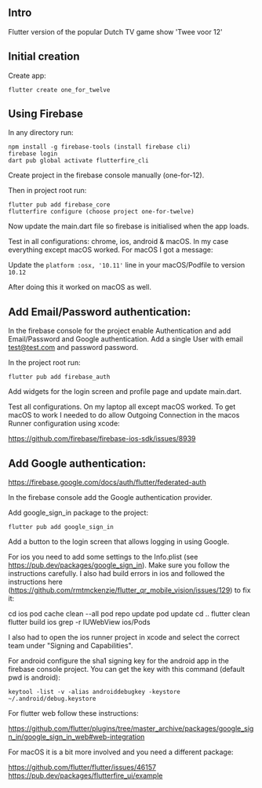 ## Intro

Flutter version of the popular Dutch TV game show 'Twee voor 12'

## Initial creation

Create app:

```
flutter create one_for_twelve
```

## Using Firebase

In any directory run:

```
npm install -g firebase-tools (install firebase cli)
firebase login
dart pub global activate flutterfire_cli
```

Create project in the firebase console manually (one-for-12).

Then in project root run:

```
flutter pub add firebase_core
flutterfire configure (choose project one-for-twelve)
```

Now update the main.dart file so firebase is initialised when the app loads.

Test in all configurations: chrome, ios, android & macOS. In my case everything except macOS worked. For macOS I got a message:

Update the `platform :osx, '10.11'` line in your macOS/Podfile to version `10.12`

After doing this it worked on macOS as well.

## Add Email/Password authentication:

In the firebase console for the project enable Authentication and add Email/Password and Google authentication. Add a single User with email test@test.com and password password.

In the project root run:

```
flutter pub add firebase_auth
```

Add widgets for the login screen and profile page and update main.dart.

Test all configurations. On my laptop all except macOS worked. To get macOS to work I needed to do allow Outgoing Connection in the macos Runner configuration using xcode:

https://github.com/firebase/firebase-ios-sdk/issues/8939

## Add Google authentication:

https://firebase.google.com/docs/auth/flutter/federated-auth

In the firebase console add the Google authentication provider.

Add google_sign_in package to the project:

```
flutter pub add google_sign_in
```

Add a button to the login screen that allows logging in using Google.

For ios you need to add some settings to the Info.plist (see https://pub.dev/packages/google_sign_in). Make sure you follow the instructions carefully.
I also had build errors in ios and followed the instructions here (https://github.com/rmtmckenzie/flutter_qr_mobile_vision/issues/129) to fix it:

cd ios
pod cache clean --all
pod repo update
pod update
cd ..
flutter clean
flutter build ios
grep -r IUWebView ios/Pods

I also had to open the ios runner project in xcode and select the correct team under "Signing and Capabilities".

For android configure the sha1 signing key for the android app in the firebase console project. You can get the key with this command (default pwd is android):

```
keytool -list -v -alias androiddebugkey -keystore ~/.android/debug.keystore
```

For flutter web follow these instructions:

https://github.com/flutter/plugins/tree/master_archive/packages/google_sign_in/google_sign_in_web#web-integration

For macOS it is a bit more involved and you need a different package:

https://github.com/flutter/flutter/issues/46157
https://pub.dev/packages/flutterfire_ui/example
